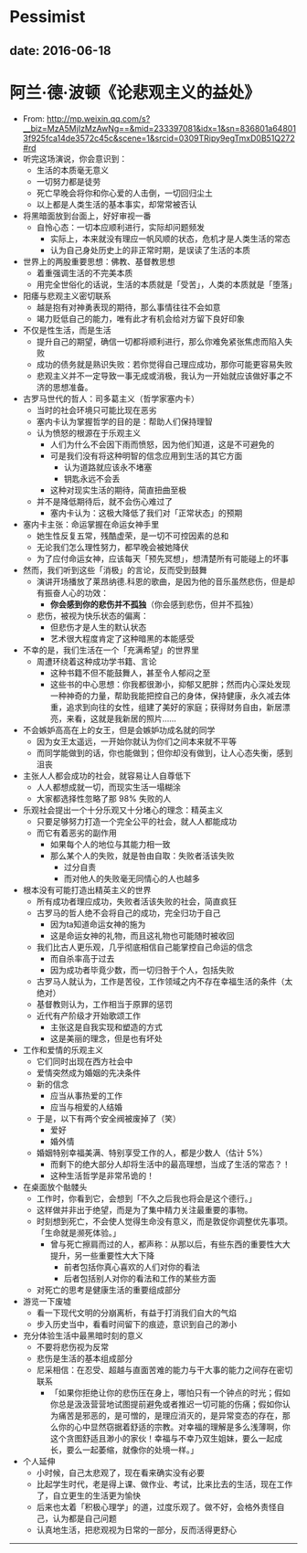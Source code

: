 # Pessimist

date: 2016-06-18
---

#  阿兰·德·波顿《论悲观主义的益处》

- From: <http://mp.weixin.qq.com/s?__biz=MzA5MjIzMzAwNg==&mid=233397081&idx=1&sn=836801a648013f925fca14de3572c45c&scene=1&srcid=0309TRipy9egTmxD0B51Q272#rd>
- 听完这场演说，你会意识到：
    - 生活的本质毫无意义
    - 一切努力都是徒劳
    - 死亡早晚会将你和你心爱的人击倒，一切回归尘土
    - 以上都是人类生活的基本事实，却常常被否认
- 将黑暗面放到台面上，好好审视一番
    - 自怜心态：一切本应顺利进行，实际却问题频发
        - 实际上，本来就没有理应一帆风顺的状态，危机才是人类生活的常态
        - 认为自己身处历史上的非正常时期，是误读了生活的本质
- 世界上的两股重要思想：佛教、基督教思想
    - 着重强调生活的不完美本质
    - 用完全世俗化的话说，生活的本质就是「受苦」，人类的本质就是「堕落」
- 阳痿与悲观主义密切联系
    - 越是抱有对神勇表现的期待，那么事情往往不会如意
    - 竭力贬低自己的能力，唯有此才有机会给对方留下良好印象
- 不仅是性生活，而是生活
    - 提升自己的期望，确信一切都将顺利进行，那么你难免紧张焦虑而陷入失败
    - 成功的债务就是熟识失败：若你觉得自己理应成功，那你可能更容易失败
    - 悲观主义并不一定导致一事无成或消极，我认为一开始就应该做好事之不济的思想准备。
- 古罗马世代的哲人：司多葛主义（哲学家塞内卡）
    - 当时的社会环境只可能比现在恶劣
    - 塞内卡认为掌握哲学的目的是：帮助人们保持理智
    - 认为愤怒的根源在于乐观主义
        - 人们为什么不会因下雨而愤怒，因为他们知道，这是不可避免的
        - 可是我们没有将这种明智的信念应用到生活的其它方面
            - 认为道路就应该永不堵塞
            - 钥匙永远不会丢
        - 这种对现实生活的期待，简直扭曲至极
    - 并不是降低期待后，就不会伤心难过了
        - 塞内卡认为：这极大降低了我们对「正常状态」的预期
- 塞内卡主张：命运掌握在命运女神手里
    - 她生性反复五常，残酷虚荣，是一切不可控因素的总和
    - 无论我们怎么理性努力，都早晚会被她降伏
    - 为了应付命运女神，应该每天「预先冥想」，想清楚所有可能碰上的坏事
- 然而，我们听到这些「消极」的言论，反而受到鼓舞
    - 演讲开场播放了莱昂纳德.科恩的歌曲，是因为他的音乐虽然悲伤，但是却有振奋人心的功效：
        - __你会感到你的悲伤并不孤独__（你会感到悲伤，但并不孤独）
    - 悲伤，被视为快乐状态的偏离：
        - 但悲伤才是人生的默认状态
        - 艺术很大程度肯定了这种暗黑的本能感受
- 不幸的是，我们生活在一个「充满希望」的世界里
    - 周遭环绕着这种成功学书籍、言论
        - 这种书籍不但不能鼓舞人，甚至令人郁闷之至
        - 这些书的中心思想：你我都很渺小，抑郁又肥胖；然而内心深处发现一种神奇的力量，帮助我能把控自己的身体，保持健康，永久减去体重，追求到向往的女性，组建了美好的家庭；获得财务自由，新居漂亮，来看，这就是我新居的照片……
- 不会嫉妒高高在上的女王，但是会嫉妒功成名就的同学
    - 因为女王太遥远，一开始你就认为你们之间本来就不平等
    - 而同学能做到的话，你也能做到；但你却没有做到，让人心态失衡，感到沮丧
- 主张人人都会成功的社会，就容易让人自尊低下
    - 人人都想成就一切，而现实生活一塌糊涂
    - 大家都选择性忽略了那 98% 失败的人
- 乐观社会提出一个十分乐观又十分堵心的理念：精英主义
    - 只要足够努力打造一个完全公平的社会，就人人都能成功
    - 而它有着恶劣的副作用
        - 如果每个人的地位与其能力相一致
        - 那么某个人的失败，就是咎由自取：失败者活该失败
            - 过分自责
            - 而对他人的失败毫无同情心的人也越多
- 根本没有可能打造出精英主义的世界
    - 所有成功者理应成功，失败者活该失败的社会，简直疯狂
    - 古罗马的哲人绝不会将自己的成功，完全归功于自己
        - 因为ta知道命运女神的施为
        - 这是命运女神的礼物，而且这礼物也可能随时被收回
    - 我们比古人更乐观，几乎彻底相信自己能掌控自己命运的信念
        - 而自杀率高于过去
        - 因为成功者毕竟少数，而一切归咎于个人，包括失败
    - 古罗马人就认为，工作是苦役，工作领域之内不存在幸福生活的条件（太绝对）
    - 基督教则认为，工作相当于原罪的惩罚
    - 近代有产阶级才开始歌颂工作
        - 主张这是自我实现和塑造的方式
        - 这是美丽的理念，但是也有坏处
- 工作和爱情的乐观主义
    - 它们同时出现在西方社会中
    - 爱情突然成为婚姻的先决条件
    - 新的信念
        - 应当从事热爱的工作
        - 应当与相爱的人结婚
    - 于是，以下有两个安全阀被废掉了（笑）
        - 爱好
        - 婚外情
    - 婚姻特别幸福美满、特别享受工作的人，都是少数人（估计 5%）
        - 而剩下的绝大部分人却将生活中的最高理想，当成了生活的常态？！
        - 这种生活哲学是非常吊诡的！
- 在桌面放个骷髅头
    - 工作时，你看到它，会想到「不久之后我也将会是这个德行。」
    - 这样做并非出于绝望，而是为了集中精力关注最重要的事物。
    - 时刻想到死亡，不会使人觉得生命没有意义，而是敦促你调整优先事项。「生命就是濒死体验。」
        - 曾与死亡擦肩而过的人，都声称：从那以后，有些东西的重要性大大提升，另一些重要性大大下降
            - 前者包括你真心喜欢的人们对你的看法
            - 后者包括别人对你的看法和工作的某些方面
    - 对死亡的思考是健康生活的重要组成部分
- 游览一下废墟
    - 看一下现代文明的分崩离析，有益于打消我们自大的气焰
    - 步入历史当中，看看时间留下的痕迹，意识到自己的渺小
- 充分体验生活中最黑暗时刻的意义
    - 不要将悲伤视为反常
    - 悲伤是生活的基本组成部分
    - 尼采相信：在忍受、超越与直面苦难的能力与干大事的能力之间存在密切联系
        - 「如果你拒绝让你的悲伤压在身上，哪怕只有一个钟点的时光；假如你总是汲汲营营地试图提前避免或者推迟一切可能的伤痛；假如你认为痛苦是邪恶的，是可憎的，是理应消灭的，是异常变态的存在，那么你的心中显然窃据着舒适的宗教。对幸福的理解是多么浅薄啊，你这个贪图舒适且渺小的家伙！幸福与不幸乃双生姐妹，要么一起成长，要么一起萎缩，就像你的处境一样。」
- 个人延伸
    - 小时候，自己太悲观了，现在看来确实没有必要
    - 比起学生时代，老是得上课、做作业、考试，比来比去的生活，现在工作了，自立更生的生活更为愉快
    - 后来也太着「积极心理学」的道，过度乐观了。做不好，会格外责怪自己，认为都是自己问题
    - 认真地生活，把悲观视为日常的一部分，反而活得更舒心

---
